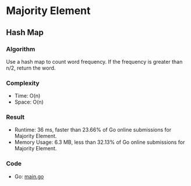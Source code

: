 # Majority Element



## Hash Map



### Algorithm

Use a hash map to count word frequency.
If the frequency is greater than n/2, return the word.


### Complexity

- Time: O(n)
- Space: O(n)


### Result

- Runtime: 36 ms, faster than 23.66% of Go online submissions for Majority Element.
- Memory Usage: 6.3 MB, less than 32.13% of Go online submissions for Majority Element.


### Code

- Go: [main.go](#maingo)